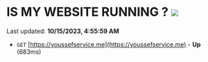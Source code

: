 # IS MY WEBSITE RUNNING ? [![](https://img.shields.io/static/v1?label=Sponsor&message=%E2%9D%A4&logo=GitHub&color=%23fe8e86)](https://github.com/sponsors/<username>)

Last updated: **10/15/2023, 4:55:59 AM**

- `GET` [https://youssefservice.me](https://youssefservice.me) - **Up** (683ms)
